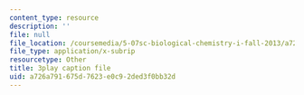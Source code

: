 ```yaml
---
content_type: resource
description: ''
file: null
file_location: /coursemedia/5-07sc-biological-chemistry-i-fall-2013/a726a791675d7623e0c92ded3f0bb32d_VVOazB6_D3Q.srt
file_type: application/x-subrip
resourcetype: Other
title: 3play caption file
uid: a726a791-675d-7623-e0c9-2ded3f0bb32d
---
```

